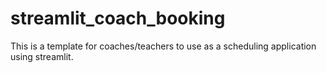# streamlit_coach_booking
This is a template for coaches/teachers to use as a scheduling application using streamlit. 
